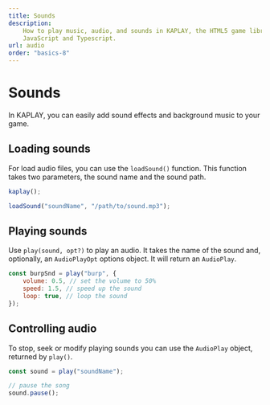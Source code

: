```yaml
---
title: Sounds
description:
    How to play music, audio, and sounds in KAPLAY, the HTML5 game library for
    JavaScript and Typescript.
url: audio
order: "basics-8"
---
```


# Sounds

In KAPLAY, you can easily add sound effects and background music to your game.

## Loading sounds

For load audio files, you can use the `loadSound()` function. This function
takes two parameters, the sound name and the sound path.

```js
kaplay();

loadSound("soundName", "/path/to/sound.mp3");
```

## Playing sounds

Use `play(sound, opt?)` to play an audio. It takes the name
of the sound and, optionally, an `AudioPlayOpt` options object. It will return an `AudioPlay`.

```js
const burpSnd = play("burp", {
    volume: 0.5, // set the volume to 50%
    speed: 1.5, // speed up the sound
    loop: true, // loop the sound
});
```

## Controlling audio

To stop, seek or modify playing sounds you can use the `AudioPlay` object, returned
by `play()`.

```js
const sound = play("soundName");

// pause the song
sound.pause();
```
